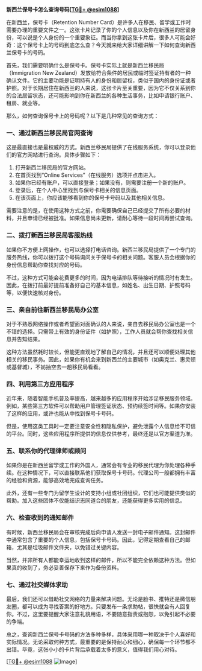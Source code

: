 **新西兰保号卡怎么查询号码[[TG💪+ @esim1088](https://t.me/s/esim1088)]**

在新西兰，保号卡（Retention Number Card）是许多人在移民、留学或工作时需要办理的重要文件之一。这张卡片记录了你的个人信息以及你在新西兰的居留身份，可以说是个人身份的一个重要象征。而当你拿到这张卡片后，很多人可能会好奇：这个保号卡上的号码到底怎么查？今天就来给大家详细讲解一下如何查询新西兰保号卡的号码。

首先，我们需要明确什么是保号卡。保号卡实际上就是新西兰移民局（Immigration New Zealand）发放给符合条件的居民或临时签证持有者的一种确认文件。它的主要功能是证明持有人的身份和居留权，类似于国内的身份证或者护照。对于长期居住在新西兰的人来说，这张卡片至关重要，因为它不仅关系到你的合法居留状态，还可能影响到你在新西兰的各种生活事务，比如申请银行账户、租房、就业等。

那么，如何查询保号卡上的号码呢？以下是几种常见的查询方式：

### 一、通过新西兰移民局官网查询

这是最直接也是最权威的方式。新西兰移民局提供了在线服务系统，你可以登录他们的官方网站进行查询。具体步骤如下：

1. 打开新西兰移民局的官方网站。
2. 在首页找到“Online Services”（在线服务）选项并点击进入。
3. 如果你已经有账户，可以直接登录；如果没有，则需要注册一个新的账户。
4. 登录后，在个人中心里找到与保号卡相关的信息页面。
5. 在该页面上，你应该能够看到你的保号卡号码以及其他相关信息。

需要注意的是，在使用这种方式之前，你需要确保自己已经提交了所有必要的材料，并且申请已经被批准。如果信息尚未更新，请耐心等待一段时间再尝试查询。

### 二、拨打新西兰移民局客服热线

如果你不方便上网操作，也可以选择打电话咨询。新西兰移民局提供了一个专门的服务热线，你可以拨打这个号码询问关于保号卡的相关问题。客服人员会根据你的身份信息帮助你查找对应的号码。

不过，这种方式可能会花费更多的时间，因为电话排队等待接听的情况时有发生。因此，在拨打前最好提前准备好自己的基本信息，如姓名、出生日期、护照号码等，以便快速核对身份。

### 三、亲自前往新西兰移民局办公室

对于不熟悉网络操作或者希望面对面确认的人来说，亲自去移民局办公室也是一个不错的选择。只需带上有效的身份证件（如护照），工作人员就会帮你查找相关信息并告知结果。

这种方法虽然耗时较长，但能更直观地了解自己的情况，并且还可以顺便处理其他相关的移民事务。因此，如果你有机会来到新西兰的主要城市（如奥克兰、惠灵顿或基督城），不妨抽空去一趟移民局看看。

### 四、利用第三方应用程序

近年来，随着智能手机普及率提高，越来越多的应用程序开始涉足移民服务领域。例如，某些第三方软件可以帮助用户管理签证状态、预约续签时间等。如果你安装了这样的应用，或许也能从中找到保号卡号码。

但是，使用这类工具时一定要注意安全性和隐私保护，避免泄露个人信息给不可信的平台。同时，这些应用程序所提供的信息仅供参考，最终还是以官方渠道为准。

### 五、联系你的代理律师或顾问

如果你是在新西兰留学或工作的外国人，通常会有专业的移民代理为你处理各种手续。在这种情况下，可以直接联系他们获取保号卡号码。代理公司一般都拥有丰富的经验和资源，能够高效地完成查询任务。

此外，还有一些专门为留学生设计的支持小组或社团组织，它们也可能提供类似的帮助。加入这些团体不仅能结识志同道合的朋友，还能获得更多实用的信息。

### 六、检查收到的通知邮件

有时候，新西兰移民局会在审核完成后向申请人发送一封电子邮件通知。这封邮件中通常包含了重要的个人信息，包括保号卡号码。因此，记得定期查看自己的邮箱，尤其是垃圾邮件文件夹，以免错过关键内容。

当然，并非所有人都能幸运地收到这样的邮件，所以不能完全依赖这种方法。但如果真的收到了，务必妥善保存下来作为备份资料。

### 七、通过社交媒体求助

最后，我们还可以借助社交网络的力量来解决问题。无论是脸书、推特还是微信朋友圈，都可以成为寻找答案的好地方。只要发布一条求助帖，很快就会有人回复你。不过，这里要提醒大家注意礼貌用语，不要随意指责或抱怨，以免引起不必要的争端。

总之，查询新西兰保号卡号码的方法多种多样，具体采用哪一种取决于个人喜好和实际情况。无论采取何种方式，最重要的是保持耐心和细心，确保每一个环节都不出错。毕竟，这张小小的卡片背后承载着太多的意义，值得我们用心对待。

[[TG💪+ @esim1088](https://t.me/s/esim1088) ![Image](https://i.postimg.cc/4NQfJmqS/Snipaste-2025-05-13-00-14-12.png)]